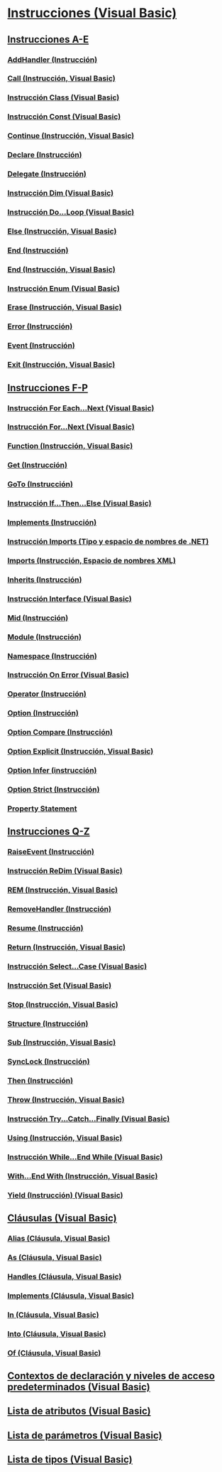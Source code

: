 # [Instrucciones (Visual Basic)](index.md)
## [Instrucciones A-E](a-e-statements.md)
### [AddHandler (Instrucción)](addhandler-statement.md)
### [Call (Instrucción, Visual Basic)](call-statement.md)
### [Instrucción Class (Visual Basic)](class-statement.md)
### [Instrucción Const (Visual Basic)](const-statement.md)
### [Continue (Instrucción, Visual Basic)](continue-statement.md)
### [Declare (Instrucción)](declare-statement.md)
### [Delegate (Instrucción)](delegate-statement.md)
### [Instrucción Dim (Visual Basic)](dim-statement.md)
### [Instrucción Do...Loop (Visual Basic)](do-loop-statement.md)
### [Else (Instrucción, Visual Basic)](else-statement.md)
### [End (Instrucción)](end-statement.md)
### [End <palabra clave> (Instrucción, Visual Basic)](end-keyword-statement.md)
### [Instrucción Enum (Visual Basic)](enum-statement.md)
### [Erase (Instrucción, Visual Basic)](erase-statement.md)
### [Error (Instrucción)](error-statement.md)
### [Event (Instrucción)](event-statement.md)
### [Exit (Instrucción, Visual Basic)](exit-statement.md)
## [Instrucciones F-P](f-p-statements.md)
### [Instrucción For Each...Next (Visual Basic)](for-each-next-statement.md)
### [Instrucción For...Next (Visual Basic)](for-next-statement.md)
### [Function (Instrucción, Visual Basic)](function-statement.md)
### [Get (Instrucción)](get-statement.md)
### [GoTo (Instrucción)](goto-statement.md)
### [Instrucción If...Then...Else (Visual Basic)](if-then-else-statement.md)
### [Implements (Instrucción)](implements-statement.md)
### [Instrucción Imports (Tipo y espacio de nombres de .NET)](imports-statement-net-namespace-and-type.md)
### [Imports (Instrucción, Espacio de nombres XML)](imports-statement-xml-namespace.md)
### [Inherits (Instrucción)](inherits-statement.md)
### [Instrucción Interface (Visual Basic)](interface-statement.md)
### [Mid (Instrucción)](mid-statement.md)
### [Module (Instrucción)](module-statement.md)
### [Namespace (Instrucción)](namespace-statement.md)
### [Instrucción On Error (Visual Basic)](on-error-statement.md)
### [Operator (Instrucción)](operator-statement.md)
### [Option <palabra clave> (Instrucción)](option-keyword-statement.md)
### [Option Compare (Instrucción)](option-compare-statement.md)
### [Option Explicit (Instrucción, Visual Basic)](option-explicit-statement.md)
### [Option Infer (instrucción)](option-infer-statement.md)
### [Option Strict (Instrucción)](option-strict-statement.md)
### [Property Statement](property-statement.md)
## [Instrucciones Q-Z](q-z-statements.md)
### [RaiseEvent (Instrucción)](raiseevent-statement.md)
### [Instrucción ReDim (Visual Basic)](redim-statement.md)
### [REM (Instrucción, Visual Basic)](rem-statement.md)
### [RemoveHandler (Instrucción)](removehandler-statement.md)
### [Resume (Instrucción)](resume-statement.md)
### [Return (Instrucción, Visual Basic)](return-statement.md)
### [Instrucción Select...Case (Visual Basic)](select-case-statement.md)
### [Instrucción Set (Visual Basic)](set-statement.md)
### [Stop (Instrucción, Visual Basic)](stop-statement.md)
### [Structure (Instrucción)](structure-statement.md)
### [Sub (Instrucción, Visual Basic)](sub-statement.md)
### [SyncLock (Instrucción)](synclock-statement.md)
### [Then (Instrucción)](then-statement.md)
### [Throw (Instrucción, Visual Basic)](throw-statement.md)
### [Instrucción Try...Catch...Finally (Visual Basic)](try-catch-finally-statement.md)
### [Using (Instrucción, Visual Basic)](using-statement.md)
### [Instrucción While...End While (Visual Basic)](while-end-while-statement.md)
### [With...End With (Instrucción, Visual Basic)](with-end-with-statement.md)
### [Yield (Instrucción) (Visual Basic)](yield-statement.md)
## [Cláusulas (Visual Basic)](clauses.md)
### [Alias (Cláusula, Visual Basic)](alias-clause.md)
### [As (Cláusula, Visual Basic)](as-clause.md)
### [Handles (Cláusula, Visual Basic)](handles-clause.md)
### [Implements (Cláusula, Visual Basic)](implements-clause.md)
### [In (Cláusula, Visual Basic)](in-clause.md)
### [Into (Cláusula, Visual Basic)](into-clause.md)
### [Of (Cláusula, Visual Basic)](of-clause.md)
## [Contextos de declaración y niveles de acceso predeterminados (Visual Basic)](declaration-contexts-and-default-access-levels.md)
## [Lista de atributos (Visual Basic)](attribute-list.md)
## [Lista de parámetros (Visual Basic)](parameter-list.md)
## [Lista de tipos (Visual Basic)](type-list.md)
